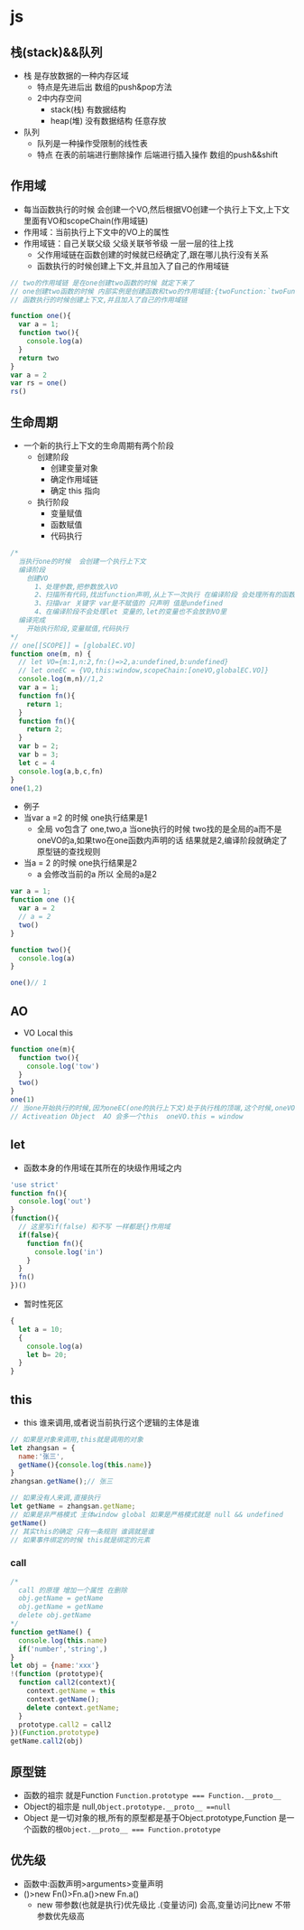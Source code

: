 # js
## 栈(stack)&&队列
- 栈 是存放数据的一种内存区域
  - 特点是先进后出 数组的push&pop方法
  - 2中内存空间 
    - stack(栈) 有数据结构
    - heap(堆) 没有数据结构 任意存放 
- 队列
  - 队列是一种操作受限制的线性表
  - 特点 在表的前端进行删除操作 后端进行插入操作 数组的push&&shift
## 作用域
- 每当函数执行的时候 会创建一个VO,然后根据VO创建一个执行上下文,上下文里面有VO和scopeChain(作用域链)
- 作用域：当前执行上下文中的VO上的属性
- 作用域链：自己关联父级 父级关联爷爷级 一层一层的往上找
  - 父作用域链在函数创建的时候就已经确定了,跟在哪儿执行没有关系
  - 函数执行的时候创建上下文,并且加入了自己的作用域链
```js
// two的作用域链 是在one创建two函数的时候 就定下来了
// one创建two函数的时候 内部实例是创建函数和two的作用域链:{twoFunction:`twoFunction`,scope=[oneExecutionContextVo,globalExecutionContextVo]}
// 函数执行的时候创建上下文,并且加入了自己的作用域链

function one(){
  var a = 1;
  function two(){
    console.log(a)
  }
  return two
}
var a = 2
var rs = one()
rs()
```
## 生命周期
- 一个新的执行上下文的生命周期有两个阶段
  - 创建阶段
    - 创建变量对象
    - 确定作用域链
    - 确定 this 指向
  - 执行阶段
    - 变量赋值
    - 函数赋值
    - 代码执行
```js
/*
  当执行one的时候  会创建一个执行上下文
  编译阶段
    创建VO
      1、处理参数,把参数放入VO
      2、扫描所有代码,找出function声明,从上下一次执行 在编译阶段 会处理所有的函数声明,如果有重复的声明,后面会覆盖前面的
      3、扫描var 关键字 var是不赋值的 只声明 值是undefined
      4、在编译阶段不会处理let 变量的,let的变量也不会放到VO里
  编译完成
    开始执行阶段,变量赋值,代码执行
*/ 
// one[[SCOPE]] = [globalEC.VO]
function one(m, n) {
  // let VO={m:1,n:2,fn:()=>2,a:undefined,b:undefined}
  // let oneEC = {VO,this:window,scopeChain:[oneVO,globalEC.VO]}
  console.log(m,n)//1,2
  var a = 1;
  function fn(){
    return 1;
  }
  function fn(){
    return 2;
  }
  var b = 2;
  var b = 3;
  let c = 4
  console.log(a,b,c,fn)
}
one(1,2)
```

- 例子
- 当var a =2 的时候 one执行结果是1
  - 全局 vo包含了 one,two,a  当one执行的时候  two找的是全局的a而不是oneVO的a,如果two在one函数内声明的话 结果就是2,编译阶段就确定了原型链的查找规则
- 当a = 2 的时候 one执行结果是2
  - a 会修改当前的a 所以 全局的a是2
```js
var a = 1;
function one (){
  var a = 2
  // a = 2
  two()
}

function two(){
  console.log(a)
}

one()// 1
```

## AO
- VO Local this
```js
function one(m){
  function two(){
    console.log('tow')
  }
  two()
}
one(1)
// 当one开始执行的时候,因为oneEC(one的执行上下文)处于执行栈的顶端,这个时候,oneVO 就会成为AO
// Activeation Object  AO 会多一个this  oneVO.this = window
```

## let 
- 函数本身的作用域在其所在的块级作用域之内
```js
'use strict'
function fn(){
  console.log('out')
}
(function(){
  // 这里写if(false) 和不写 一样都是{}作用域
  if(false){
    function fn(){
      console.log('in')
    }
  }
  fn()
})()
```
- 暂时性死区
```js
{
  let a = 10;
  {
    console.log(a)
    let b= 20;
  }
}
```
## this
- this 谁来调用,或者说当前执行这个逻辑的主体是谁
```js
// 如果是对象来调用,this就是调用的对象
let zhangsan = {
  name:'张三',
  getName(){console.log(this.name)}
}
zhangsan.getName();// 张三

// 如果没有人来调,直接执行
let getName = zhangsan.getName;
// 如果是非严格模式 主体window global 如果是严格模式就是 null && undefined
getName()
// 其实this的确定 只有一条规则 谁调就是谁
// 如果事件绑定的时候 this就是绑定的元素
```

### call 
```js
/*
  call 的原理 增加一个属性 在删除
  obj.getName = getName 
  obj.getName = getName
  delete obj.getName
*/
function getName() {
  console.log(this.name)
  if('number','string',)
}
let obj = {name:'xxx'}
!(function (prototype){
  function call2(context){
    context.getName = this
    context.getName();
    delete context.getName;
  }
  prototype.call2 = call2
})(Function.prototype)
getName.call2(obj)
```

## 原型链
- 函数的祖宗 就是Function `Function.prototype === Function.__proto__`
- Object的祖宗是 null,`Object.prototype.__proto__ ==null`
- Object 是一切对象的根,所有的原型都是基于Object.prototype,Function 是一个函数的根`Object.__proto__ === Function.prototype`


## 优先级
- 函数中:函数声明>arguments>变量声明
- ()>new Fn()>Fn.a()>new Fn.a() 
  - new 带参数(也就是执行)优先级比 .(变量访问) 会高,变量访问比new 不带参数优先级高 

